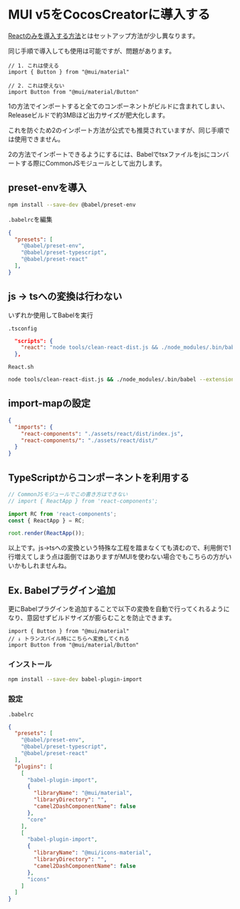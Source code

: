 # MUI v5をCocosCreatorに導入する

[Reactのみを導入する方法](../README_JP.md)とはセットアップ方法が少し異なります。

同じ手順で導入しても使用は可能ですが、問題があります。

```tsx
// 1. これは使える
import { Button } from "@mui/material"

// 2. これは使えない
import Button from "@mui/material/Button"
```

1の方法でインポートすると全てのコンポーネントがビルドに含まれてしまい、Releaseビルドで約3MBほど出力サイズが肥大化します。

これを防ぐため2のインポート方法が公式でも推奨されていますが、同じ手順では使用できません。

2の方法でインポートできるようにするには、Babelでtsxファイルをjsにコンバートする際にCommonJSモジュールとして出力します。

## preset-envを導入

```sh
npm install --save-dev @babel/preset-env
```

`.babelrc`を編集

```json
{
  "presets": [
    "@babel/preset-env",
    "@babel/preset-typescript",
    "@babel/preset-react"
  ],
}
```

## js → tsへの変換は行わない

いずれか使用してBabelを実行

`.tsconfig`
```json
  "scripts": {
    "react": "node tools/clean-react-dist.js && ./node_modules/.bin/babel --extensions '.js,.ts,.jsx,.tsx' ./assets/react/src/ -d ./assets/react/dist/ --watch"
  },
```

`React.sh`
```sh
node tools/clean-react-dist.js && ./node_modules/.bin/babel --extensions '.js,.ts,.jsx,.tsx' ./assets/react/src/ -d ./assets/react/dist/ --watch
```

## import-mapの設定

```json
{
  "imports": {
    "react-components": "./assets/react/dist/index.js",
    "react-components/": "./assets/react/dist/"
  }
}
```

## TypeScriptからコンポーネントを利用する

```ts
// CommonJSモジュールでこの書き方はできない
// import { ReactApp } from 'react-components';

import RC from 'react-components';
const { ReactApp } = RC;

root.render(ReactApp());
```

以上です。js→tsへの変換という特殊な工程を踏まなくても済むので、利用側で1行増えてしまう点は面倒ではありますがMUIを使わない場合でもこちらの方がいいかもしれませんね。

## Ex. Babelプラグイン追加

更にBabelプラグインを追加することで以下の変換を自動で行ってくれるようになり、意図せずビルドサイズが膨らむことを防止できます。

```tsx
import { Button } from "@mui/material"
// ↓ トランスパイル時にこちらへ変換してくれる
import Button from "@mui/material/Button"
```

### インストール

```sh
npm install --save-dev babel-plugin-import
```

### 設定

`.babelrc`

```json
{
  "presets": [
    "@babel/preset-env",
    "@babel/preset-typescript",
    "@babel/preset-react"
  ],
  "plugins": [
    [
      "babel-plugin-import",
      {
        "libraryName": "@mui/material",
        "libraryDirectory": "",
        "camel2DashComponentName": false
      },
      "core"
    ],
    [
      "babel-plugin-import",
      {
        "libraryName": "@mui/icons-material",
        "libraryDirectory": "",
        "camel2DashComponentName": false
      },
      "icons"
    ]
  ]
}

```